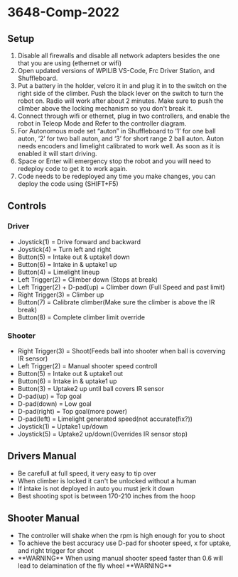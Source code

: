 # 3648-Comp-2022
<h2>Setup</h2>

<ol type="2">
<li>Disable all firewalls and disable all network adapters besides the one that you are using (ethernet or wifi)</li>
<li>Open updated versions of WPILIB VS-Code, Frc Driver Station, and Shuffleboard.</li>
<li>Put a battery in the holder, velcro it in and plug it in to the switch on the right side of the climber. Push the black lever on the switch to turn the robot on. Radio will work after about 2 minutes. Make sure to push the climber above the locking mechanism so you don't break it.</li>
<li>Connect through wifi or ethernet, plug in two controllers, and enable the robot in Teleop Mode and Refer to the controller diagram.</li>
<li>For Autonomous mode set “auton” in Shuffleboard to ‘1’ for one ball auton, ‘2’ for two ball auton,  and ‘3’ for short range 2 ball auton. Auton needs encoders and limelight calibrated to work well. As soon as it is enabled it will start driving.</li>
<li>Space or Enter will emergency stop the robot and you will need to redeploy code to get it to work again.</li>
<li>Code needs to be redeployed any time you make changes, you can deploy the code using (SHIFT+F5)</li>
</ol>

<h2>Controls</h2>
<h3>Driver</h3>
<ul>
  <li>Joystick(1) = Drive forward and backward</li>
  <li>Joystick(4) = Turn left and right</li>
  <li>Button(5) = Intake out & uptake1 down</li>
  <li>Button(6) = Intake in & uptake1 up</li>
  <li>Button(4) = Limelight lineup</li>
  <li>Left Trigger(2) = Climber down (Stops at break)</li>
  <li>Left Trigger(2) + D-pad(up) = Climber down (Full Speed and past limit)</li>
  <li>Right Trigger(3) = Climber up</li>
  <li>Button(7) = Calibrate climber(Make sure the climber is above the IR break)</li>
  <li>Button(8) = Complete climber limit override</li>
</ul>

<h3>Shooter</h3>
<ul>
  <li>Right Trigger(3) = Shoot(Feeds ball into shooter when ball is coverving IR sensor)</li>
  <li>Left Trigger(2) = Manual shooter speed controll</li>
  <li>Button(5) = Intake out & uptake1 out</li>
  <li>Button(6) = Intake in & uptake1 up</li>
  <li>Button(3) = Uptake2 up until ball covers IR sensor</li>
  <li>D-pad(up) = Top goal</li>
  <li>D-pad(down) = Low goal</li>
  <li>D-pad(right) = Top goal(more power)</li>
  <li>D-pad(left) = Limelight generated speed(not accurate(fix?))</li>
  <li>Joystick(1) = Uptake1 up/down</li>
  <li>Joystick(5) = Uptake2 up/down(Overrides IR sensor stop)</li>
</ul>

<h2>Drivers Manual</h2>
<ul>
  <li>Be carefull at full speed, it very easy to tip over</li>
  <li>When climber is locked it can't be unlocked without a human</li>
  <li>If intake is not deployed in auto you must jerk it down</li>
  <li>Best shooting spot is between 170-210 inches from the hoop</li>
</ul>


<h2>Shooter Manual</h2>
<ul>
  <li>The controller will shake when the rpm is high enough for you to shoot</li>
  <li>To achieve the best accuracy use D-pad for shooter speed, x for uptake, and right trigger for shoot</li>
  <li>**WARNING** When using manual shooter speed faster than 0.6 will lead to delamination of the fly wheel **WARNING**</li>
</ul>


